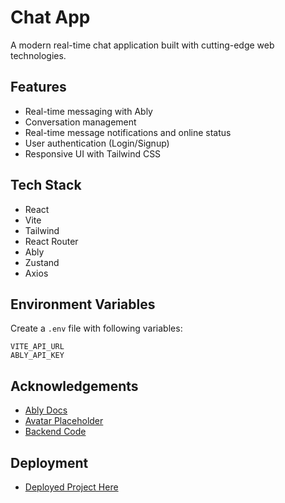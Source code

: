 # Chat App

A modern real-time chat application built with cutting-edge web technologies.

## Features
- Real-time messaging with Ably
- Conversation management
- Real-time message notifications and online status
- User authentication (Login/Signup)
- Responsive UI with Tailwind CSS

## Tech Stack
- React
- Vite
- Tailwind
- React Router
- Ably
- Zustand
- Axios                                                                   

## Environment Variables

Create a `.env` file with following variables:
```env
VITE_API_URL
ABLY_API_KEY
```

## Acknowledgements
- [Ably Docs](https://ably.com/docs/chat/getting-started/react)
- [Avatar Placeholder](https://avatar-placeholder.iran.liara.run)
- [Backend Code](https://github.com/ahmed45adel/chat-app-backend)

## Deployment
- <a href="https://chat-app-frontend-three-theta.vercel.app" target="_blank">Deployed Project Here</a>